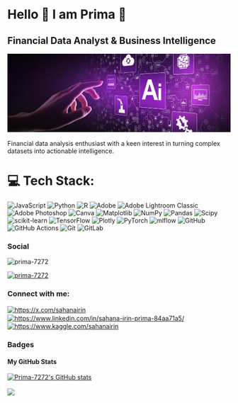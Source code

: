 # Hello 👋 I am Prima 🌟

## Financial Data Analyst & Business Intelligence

![logo](https://github.com/Azmary413/Azmary413/blob/main/Artificial.webp)

Financial data analysis enthusiast with a keen interest in turning complex datasets into actionable intelligence.


# 💻 Tech Stack:
![JavaScript](https://img.shields.io/badge/javascript-%23323330.svg?style=flat&logo=javascript&logoColor=%23F7DF1E) ![Python](https://img.shields.io/badge/python-3670A0?style=flat&logo=python&logoColor=ffdd54) ![R](https://img.shields.io/badge/r-%23276DC3.svg?style=flat&logo=r&logoColor=white) ![Adobe](https://img.shields.io/badge/adobe-%23FF0000.svg?style=flat&logo=adobe&logoColor=white) ![Adobe Lightroom Classic](https://img.shields.io/badge/Adobe%20Lightroom%20Classic-31A8FF.svg?style=flat&logo=Adobe%20Lightroom%20Classic&logoColor=white) ![Adobe Photoshop](https://img.shields.io/badge/adobe%20photoshop-%2331A8FF.svg?style=flat&logo=adobe%20photoshop&logoColor=white) ![Canva](https://img.shields.io/badge/Canva-%2300C4CC.svg?style=flat&logo=Canva&logoColor=white) ![Matplotlib](https://img.shields.io/badge/Matplotlib-%23ffffff.svg?style=flat&logo=Matplotlib&logoColor=black) ![NumPy](https://img.shields.io/badge/numpy-%23013243.svg?style=flat&logo=numpy&logoColor=white) ![Pandas](https://img.shields.io/badge/pandas-%23150458.svg?style=flat&logo=pandas&logoColor=white) ![Scipy](https://img.shields.io/badge/SciPy-%230C55A5.svg?style=flat&logo=scipy&logoColor=%white) ![scikit-learn](https://img.shields.io/badge/scikit--learn-%23F7931E.svg?style=flat&logo=scikit-learn&logoColor=white) ![TensorFlow](https://img.shields.io/badge/TensorFlow-%23FF6F00.svg?style=flat&logo=TensorFlow&logoColor=white) ![Plotly](https://img.shields.io/badge/Plotly-%233F4F75.svg?style=flat&logo=plotly&logoColor=white) ![PyTorch](https://img.shields.io/badge/PyTorch-%23EE4C2C.svg?style=flat&logo=PyTorch&logoColor=white) ![mlflow](https://img.shields.io/badge/mlflow-%23d9ead3.svg?style=flat&logo=numpy&logoColor=blue) ![GitHub](https://img.shields.io/badge/github-%23121011.svg?style=flat&logo=github&logoColor=white) ![GitHub Actions](https://img.shields.io/badge/github%20actions-%232671E5.svg?style=flat&logo=githubactions&logoColor=white) ![Git](https://img.shields.io/badge/git-%23F05033.svg?style=flat&logo=git&logoColor=white) ![GitLab](https://img.shields.io/badge/gitlab-%23181717.svg?style=flat&logo=gitlab&logoColor=white)

### Social
<p align="left"> <img src="https://komarev.com/ghpvc/?username=prima-7272&label=Profile%20views&color=0e75b6&style=flat" alt="prima-7272" /> </p>

<p align="left"> <a href="https://github.com/ryo-ma/github-profile-trophy"><img src="https://github-profile-trophy.vercel.app/?username=prima-7272" alt="prima-7272" /></a> </p>

<h3 align="left">Connect with me:</h3>
<p align="left">
<a href="https://twitter.com/https://x.com/sahanairin" target="blank"><img align="center" src="https://raw.githubusercontent.com/rahuldkjain/github-profile-readme-generator/master/src/images/icons/Social/twitter.svg" alt="https://x.com/sahanairin" height="30" width="40" /></a>
<a href="https://linkedin.com/in/https://www.linkedin.com/in/sahana-irin-prima-84aa71a5/" target="blank"><img align="center" src="https://raw.githubusercontent.com/rahuldkjain/github-profile-readme-generator/master/src/images/icons/Social/linked-in-alt.svg" alt="https://www.linkedin.com/in/sahana-irin-prima-84aa71a5/" height="30" width="40" /></a>
<a href="https://kaggle.com/https://www.kaggle.com/sahanairin" target="blank"><img align="center" src="https://raw.githubusercontent.com/rahuldkjain/github-profile-readme-generator/master/src/images/icons/Social/kaggle.svg" alt="https://www.kaggle.com/sahanairin" height="30" width="40" /></a>
</p>



### Badges
#### My GitHub Stats

<a
href="http://www.github.com/Prima-7272"><img src="https://github-readme-stats.vercel.app/api?username=Prima-7272&hide=prs,issues,&count_private=true&title_color=0891b2&text_color=ffffff&icon_color=0891b2&bg_color=1c1917&hide_border=true&show_icons=true" alt="Prima-7272's GitHub stats" /></a> <br/>
<br/>
<a href="http://www.github.com/Prima-7272"><img
src="https://streak-stats.demolab.com/?user=Prima-7272&stroke=ffffff&background=1c1917&ring=0891b2&fire=0891b2&currStreakNum=ffffff&currStreakLabel=0891b2&sideNums=ffffff&sideLabels=ffffff&dates=ffffff&hide_border=true" /></a> <br/>



